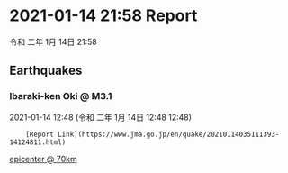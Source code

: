# 2021-01-14 21:58 Report
令和 二年 1月 14日 21:58

## Earthquakes
### Ibaraki-ken Oki @ M3.1
2021-01-14 12:48 (令和 二年 1月 14日 12:48 12:48)
  
        [Report Link](https://www.jma.go.jp/en/quake/20210114035111393-14124811.html)  
[epicenter @ 70km](https://www.google.com/maps/place/36°18'00%22+140°36'00%22/@36.3,140.6,17z/data=!3m1!4b1!4m5!3m4!1s0x0:0x0!8m2!3d36.3!4d140.6)